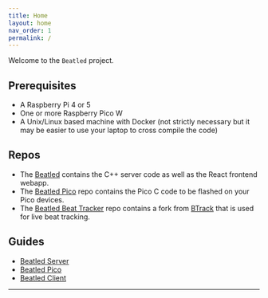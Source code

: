```yaml
---
title: Home
layout: home
nav_order: 1
permalink: /
---
```


Welcome to the `Beatled` project.

## Prerequisites

- A Raspberry Pi 4 or 5
- One or more Raspberry Pico W
- A Unix/Linux based machine with Docker (not strictly necessary but it may be easier to use your laptop to cross compile the code)

## Repos

- The [Beatled](https://github.com/oost/beatled) contains the C++ server code as well as the React frontend webapp.
- The [Beatled Pico](https://github.com/oost/beatled-pico) repo contains the Pico C code to be flashed on your Pico devices.
- The [Beatled Beat Tracker](https://github.com/oost/beatled-beat-tracker) repo contains a fork from [BTrack](https://github.com/adamstark/BTrack) that is used for live beat tracking.

## Guides

- [Beatled Server](/beatled/server.html)
- [Beatled Pico](/beatled/pico.html)
- [Beatled Client](/beatled/client.html)

---

[^1]: [It can take up to 10 minutes for changes to your site to publish after you push the changes to GitHub](https://docs.github.com/en/pages/setting-up-a-github-pages-site-with-jekyll/creating-a-github-pages-site-with-jekyll#creating-your-site).

[Just the Docs]: https://just-the-docs.github.io/just-the-docs/
[GitHub Pages]: https://docs.github.com/en/pages
[README]: https://github.com/just-the-docs/just-the-docs-template/blob/main/README.md
[Jekyll]: https://jekyllrb.com
[GitHub Pages / Actions workflow]: https://github.blog/changelog/2022-07-27-github-pages-custom-github-actions-workflows-beta/
[use this template]: https://github.com/just-the-docs/just-the-docs-template/generate
